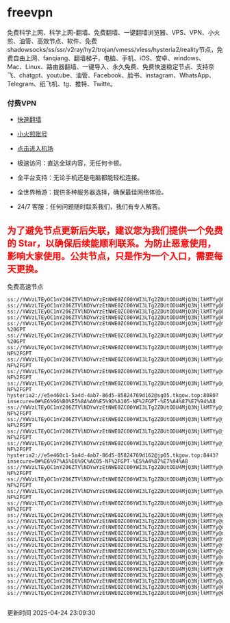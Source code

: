# freevpn

免费科学上网、科学上网-翻墙、免费翻墙、一键翻墙浏览器、VPS、VPN、小火煎、油管、高效节点、软件、免费shadowsocks/ss/ssr/v2ray/hy2/trojan/vmess/vless/hysteria2/reality节点，免费自由上网、fanqiang、翻墙梯子，电脑、手机、iOS、安卓、windows、Mac、Linux、路由器翻墙、一键导入、永久免费、免费快速稳定节点、支持奈飞、chatgpt、youtube、油管、Facebook、脸书、instagram、WhatsApp、Telegram、纸飞机、tg、推特、Twitte。

### 付费VPN
* [快速翻墙](https://uhuio.top/) 

* [小火煎账号](https://free-clash.top/) 

* [点击进入机场](https://uhuio.top/) 

* 极速访问：直达全球内容，无任何卡顿。

* 全平台支持：无论手机还是电脑都能轻松连接。

* 全世界畅游：提供多种服务器选择，确保最佳网络体验。

* 24/7 客服：任何问题随时联系我们，我们有专人解答。

## <font color="red">为了避免节点更新后失联，建议您为我们提供一个免费的 Star，以确保后续能顺利联系。为防止恶意使用，影响大家使用。公共节点，只是作为一个入口，需要每天更换。</font>

免费高速节点

```ss://YWVzLTEyOC1nY206ZTVlNDYwYzEtNWE0ZC00YWI3LTg2ZDUtODU4MjQ3NjlkMTYy@hk01.jgrtoioceaw.help:50384#%E9%A6%99%E6%B8%AF01
ss://YWVzLTEyOC1nY206ZTVlNDYwYzEtNWE0ZC00YWI3LTg2ZDUtODU4MjQ3NjlkMTYy@hk02.jigreliewolf.click:17889#%E9%A6%99%E6%B8%AF02
ss://YWVzLTEyOC1nY206ZTVlNDYwYzEtNWE0ZC00YWI3LTg2ZDUtODU4MjQ3NjlkMTYy@hk03.jigreliewolf.click:10838#%E9%A6%99%E6%B8%AF03
ss://YWVzLTEyOC1nY206ZTVlNDYwYzEtNWE0ZC00YWI3LTg2ZDUtODU4MjQ3NjlkMTYy@hk04.jgrtoioceaw.help:29956#%E9%A6%99%E6%B8%AF04
ss://YWVzLTEyOC1nY206ZTVlNDYwYzEtNWE0ZC00YWI3LTg2ZDUtODU4MjQ3NjlkMTYy@hk05.ijgelrkasd.click:41284#%E9%A6%99%E6%B8%AF05
ss://YWVzLTEyOC1nY206ZTVlNDYwYzEtNWE0ZC00YWI3LTg2ZDUtODU4MjQ3NjlkMTYy@tw01.jigreliewolf.click:30995#%E5%8F%B0%E6%B9%BE01%20-%20GPT
ss://YWVzLTEyOC1nY206ZTVlNDYwYzEtNWE0ZC00YWI3LTg2ZDUtODU4MjQ3NjlkMTYy@tw02.ijgelrkasd.click:22610#%E5%8F%B0%E6%B9%BE02%20-%20GPT
ss://YWVzLTEyOC1nY206ZTVlNDYwYzEtNWE0ZC00YWI3LTg2ZDUtODU4MjQ3NjlkMTYy@sg01.jgrtoioceaw.help:55559#%E6%96%B0%E5%8A%A0%E5%9D%A101%20-NF%2FGPT
ss://YWVzLTEyOC1nY206ZTVlNDYwYzEtNWE0ZC00YWI3LTg2ZDUtODU4MjQ3NjlkMTYy@sg02.jigreliewolf.click:40574#%E6%96%B0%E5%8A%A0%E5%9D%A102%20-NF%2FGPT
ss://YWVzLTEyOC1nY206ZTVlNDYwYzEtNWE0ZC00YWI3LTg2ZDUtODU4MjQ3NjlkMTYy@sg03.ijgelrkasd.click:23716#%E6%96%B0%E5%8A%A0%E5%9D%A103%20-NF%2FGPT
ss://YWVzLTEyOC1nY206ZTVlNDYwYzEtNWE0ZC00YWI3LTg2ZDUtODU4MjQ3NjlkMTYy@sg04.jgrtoioceaw.help:17971#%E6%96%B0%E5%8A%A0%E5%9D%A104%20-NF%2FGPT
hysteria2://e5e460c1-5a4d-4ab7-86d5-85824769d162@sg05.tkgow.top:8080?insecure=0#%E6%96%B0%E5%8A%A0%E5%9D%A105-NF%2FGPT-%E5%A4%87%E7%94%A8
ss://YWVzLTEyOC1nY206ZTVlNDYwYzEtNWE0ZC00YWI3LTg2ZDUtODU4MjQ3NjlkMTYy@jp01.jgrtoioceaw.help:58645#%E6%97%A5%E6%9C%AC01%20-NF%2FGPT
ss://YWVzLTEyOC1nY206ZTVlNDYwYzEtNWE0ZC00YWI3LTg2ZDUtODU4MjQ3NjlkMTYy@jp02.jgrtoioceaw.help:47462#%E6%97%A5%E6%9C%AC02%20-NF%2FGPT
ss://YWVzLTEyOC1nY206ZTVlNDYwYzEtNWE0ZC00YWI3LTg2ZDUtODU4MjQ3NjlkMTYy@jp03.jigreliewolf.click:33414#%E6%97%A5%E6%9C%AC03%20-NF%2FGPT
ss://YWVzLTEyOC1nY206ZTVlNDYwYzEtNWE0ZC00YWI3LTg2ZDUtODU4MjQ3NjlkMTYy@jp04.ijgelrkasd.click:58223#%E6%97%A5%E6%9C%AC04%20-NF%2FGPT
hysteria2://e5e460c1-5a4d-4ab7-86d5-85824769d162@jp05.tkgow.top:8443?insecure=0#%E6%97%A5%E6%9C%AC05-NF%2FGPT-%E5%A4%87%E7%94%A8
ss://YWVzLTEyOC1nY206ZTVlNDYwYzEtNWE0ZC00YWI3LTg2ZDUtODU4MjQ3NjlkMTYy@us01.jgrtoioceaw.help:48129#%E7%BE%8E%E5%9B%BD01%20-NF%2FGPT
ss://YWVzLTEyOC1nY206ZTVlNDYwYzEtNWE0ZC00YWI3LTg2ZDUtODU4MjQ3NjlkMTYy@us02.jgrtoioceaw.help:44907#%E7%BE%8E%E5%9B%BD02%20-NF%2FGPT
ss://YWVzLTEyOC1nY206ZTVlNDYwYzEtNWE0ZC00YWI3LTg2ZDUtODU4MjQ3NjlkMTYy@us03.jigreliewolf.click:43330#%E7%BE%8E%E5%9B%BD03%20-NF%2FGPT
ss://YWVzLTEyOC1nY206ZTVlNDYwYzEtNWE0ZC00YWI3LTg2ZDUtODU4MjQ3NjlkMTYy@us04.ijgelrkasd.click:44130#%E7%BE%8E%E5%9B%BD04%20-NF%2FGPT
ss://YWVzLTEyOC1nY206ZTVlNDYwYzEtNWE0ZC00YWI3LTg2ZDUtODU4MjQ3NjlkMTYy@gb01.jgrtoioceaw.help:27765#%E8%8B%B1%E5%9B%BD01
ss://YWVzLTEyOC1nY206ZTVlNDYwYzEtNWE0ZC00YWI3LTg2ZDUtODU4MjQ3NjlkMTYy@gb02.jigreliewolf.click:52762#%E8%8B%B1%E5%9B%BD02
ss://YWVzLTEyOC1nY206ZTVlNDYwYzEtNWE0ZC00YWI3LTg2ZDUtODU4MjQ3NjlkMTYy@de01.jgrtoioceaw.help:20635#%E5%BE%B7%E5%9B%BD01
ss://YWVzLTEyOC1nY206ZTVlNDYwYzEtNWE0ZC00YWI3LTg2ZDUtODU4MjQ3NjlkMTYy@de02.jigreliewolf.click:52770#%E5%BE%B7%E5%9B%BD02
ss://YWVzLTEyOC1nY206ZTVlNDYwYzEtNWE0ZC00YWI3LTg2ZDUtODU4MjQ3NjlkMTYy@fr01.ijgelrkasd.click:32568#%E6%B3%95%E5%9B%BD01
ss://YWVzLTEyOC1nY206ZTVlNDYwYzEtNWE0ZC00YWI3LTg2ZDUtODU4MjQ3NjlkMTYy@fr02.jigreliewolf.click:45265#%E6%B3%95%E5%9B%BD02
ss://YWVzLTEyOC1nY206ZTVlNDYwYzEtNWE0ZC00YWI3LTg2ZDUtODU4MjQ3NjlkMTYy@ca01.jigreliewolf.click:30461#%E5%8A%A0%E6%8B%BF%E5%A4%A701
ss://YWVzLTEyOC1nY206ZTVlNDYwYzEtNWE0ZC00YWI3LTg2ZDUtODU4MjQ3NjlkMTYy@ca02.ijgelrkasd.click:24053#%E5%8A%A0%E6%8B%BF%E5%A4%A702
ss://YWVzLTEyOC1nY206ZTVlNDYwYzEtNWE0ZC00YWI3LTg2ZDUtODU4MjQ3NjlkMTYy@my01.jigreliewolf.click:52408#%E9%A9%AC%E6%9D%A5%E8%A5%BF%E4%BA%9A01
ss://YWVzLTEyOC1nY206ZTVlNDYwYzEtNWE0ZC00YWI3LTg2ZDUtODU4MjQ3NjlkMTYy@my02.ijgelrkasd.click:25519#%E9%A9%AC%E6%9D%A5%E8%A5%BF%E4%BA%9A02
ss://YWVzLTEyOC1nY206ZTVlNDYwYzEtNWE0ZC00YWI3LTg2ZDUtODU4MjQ3NjlkMTYy@au01.jgrtoioceaw.help:13460#%E6%BE%B3%E5%A4%A7%E5%88%A9%E4%BA%9A01
ss://YWVzLTEyOC1nY206ZTVlNDYwYzEtNWE0ZC00YWI3LTg2ZDUtODU4MjQ3NjlkMTYy@au02.ijgelrkasd.click:46073#%E6%BE%B3%E5%A4%A7%E5%88%A9%E4%BA%9A02
ss://YWVzLTEyOC1nY206ZTVlNDYwYzEtNWE0ZC00YWI3LTg2ZDUtODU4MjQ3NjlkMTYy@ko01.jgrtoioceaw.help:46108#%E9%9F%A9%E5%9B%BD01
ss://YWVzLTEyOC1nY206ZTVlNDYwYzEtNWE0ZC00YWI3LTg2ZDUtODU4MjQ3NjlkMTYy@ko02.jigreliewolf.click:50181#%E9%9F%A9%E5%9B%BD02


```
更新时间 2025-04-24 23:09:30
